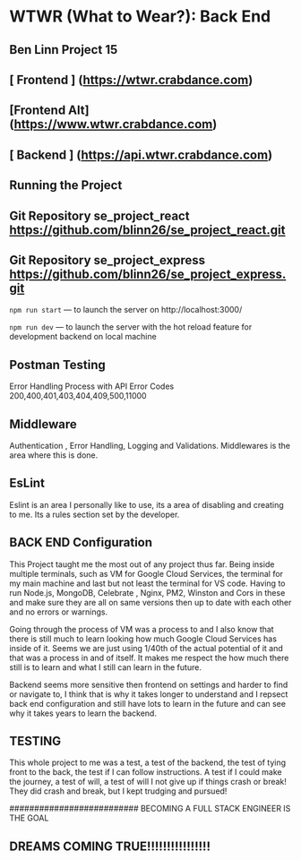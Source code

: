 # WTWR (What to Wear?): Back End

## Ben Linn Project 15

## [ Frontend ] (https://wtwr.crabdance.com)

## [Frontend Alt] (https://www.wtwr.crabdance.com)

## [ Backend ] (https://api.wtwr.crabdance.com)

## Running the Project

## Git Repository se_project_react https://github.com/blinn26/se_project_react.git

## Git Repository se_project_express https://github.com/blinn26/se_project_express.git

`npm run start` — to launch the server on http://localhost:3000/

`npm run dev` — to launch the server with the hot reload feature for development backend on local machine

## Postman Testing

Error Handling Process with API
Error Codes 200,400,401,403,404,409,500,11000

## Middleware

Authentication , Error Handling, Logging and Validations. Middlewares is the area where this is done.

## EsLint

Eslint is an area I personally like to use, its a area of disabling and creating to me. Its a rules section set by the developer.

## BACK END Configuration

This Project taught me the most out of any project thus far. Being inside multiple terminals, such as VM for Google Cloud Services, the terminal for my main machine and last but not least the terminal for VS code. Having to run Node.js, MongoDB, Celebrate , Nginx, PM2, Winston and Cors in these and make sure they are all on same versions then up to date with each other and no errors or warnings.

Going through the process of VM was a process to and I also know that there is still much to learn looking how much Google Cloud Services has inside of it. Seems we are just using 1/40th of the actual potential of it and that was a process in and of itself. It makes me respect the how much there still is to learn and what I still can learn in the future.

Backend seems more sensitive then frontend on settings and harder to find or navigate to, I think that is why it takes longer to understand and I repsect back end configuration and still have lots to learn in the future and can see why it takes years to learn the backend.

## TESTING

This whole project to me was a test, a test of the backend, the test of tying front to the back, the test if I can follow instructions. A test if I could make the journey, a test of will, a test of will I not give up if things crash or break! They did crash and break, but I kept trudging and pursued!

##########################
BECOMING A FULL STACK ENGINEER IS THE GOAL

## DREAMS COMING TRUE!!!!!!!!!!!!!!!!
